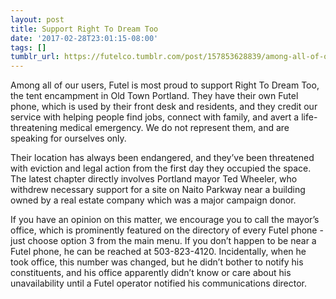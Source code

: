```yaml
---
layout: post
title: Support Right To Dream Too
date: '2017-02-28T23:01:15-08:00'
tags: []
tumblr_url: https://futelco.tumblr.com/post/157853628839/among-all-of-our-users-futel-is-most-proud-to
---
```

Among all of our users, Futel is most proud to support Right To Dream Too, the tent encampment in Old Town Portland. They have their own Futel phone, which is used by their front desk and residents, and they credit our service with helping people find jobs, connect with family, and avert a life-threatening medical emergency. We do not represent them, and are speaking for ourselves only.

Their location has always been endangered, and they’ve been threatened with eviction and legal action from the first day they occupied the space. The latest chapter directly involves Portland mayor Ted Wheeler, who withdrew necessary support for a site on Naito Parkway near a building owned by a real estate company which was a major campaign donor.

If you have an opinion on this matter, we encourage you to call the mayor’s office, which is prominently featured on the directory of every Futel phone - just choose option 3 from the main menu. If you don’t happen to be near a Futel phone, he can be reached at 503-823-4120. Incidentally, when he took office, this number was changed, but he didn’t bother to notify his constituents, and his office apparently didn’t know or care about his unavailability until a Futel operator notified his communications director.


